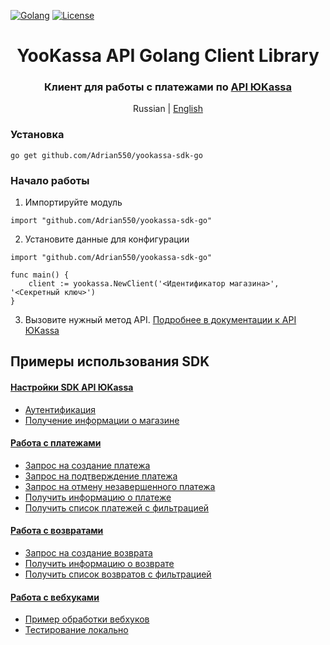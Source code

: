[![Golang](https://img.shields.io/badge/Go-v1.19-EEEEEE?logo=go&logoColor=white&labelColor=00ADD8)](https://go.dev/)
[![License](https://img.shields.io/pypi/l/yookassa.svg)](LICENSE)

<div align="center">
    <h1 align="center">YooKassa API Golang Client Library
    </h1>
    <h3 align="center">Клиент для работы с платежами по <a href="https://yookassa.ru/developers/api">API ЮKassa</a>
    </h3>
    <p align="center">
        Russian | <a href="README.en.md">English</a> 
    </p>
</div>

### Установка
`go get github.com/Adrian550/yookassa-sdk-go`

### Начало работы
1. Импортируйте модуль
```golang
import "github.com/Adrian550/yookassa-sdk-go"
```
2. Установите данные для конфигурации
```golang
import "github.com/Adrian550/yookassa-sdk-go"

func main() {
    client := yookassa.NewClient('<Идентификатор магазина>', '<Секретный ключ>')	
}
```
3. Вызовите нужный метод API. [Подробнее в документации к API ЮKassa](https://yookassa.ru/developers/api)

## Примеры использования SDK
#### [Настройки SDK API ЮKassa](https://github.com/Adrian550/yookassa-sdk-go/blob/main/docs/examples/01-configuration.md)
* [Аутентификация](https://github.com/Adrian550/yookassa-sdk-go/blob/main/docs/examples/01-configuration.md#Аутентификация)
* [Получение информации о магазине](https://github.com/Adrian550/yookassa-sdk-go/blob/main/docs/examples/01-configuration.md#Получение-информации-о-магазине)
#### [Работа с платежами](https://github.com/Adrian550/yookassa-sdk-go/blob/main/docs/examples/02-payments.md)
* [Запрос на создание платежа](https://github.com/Adrian550/yookassa-sdk-go/blob/main/docs/examples/02-payments.md#Запрос-на-создание-платежа)
* [Запрос на подтверждение платежа](https://github.com/Adrian550/yookassa-sdk-go/blob/main/docs/examples/02-payments.md#Запрос-на-подтверждение-платежа)
* [Запрос на отмену незавершенного платежа](https://github.com/Adrian550/yookassa-sdk-go/blob/main/docs/examples/02-payments.md#Запрос-на-отмену-незавершенного-платежа)
* [Получить информацию о платеже](https://github.com/Adrian550/yookassa-sdk-go/blob/main/docs/examples/02-payments.md#Получить-информацию-о-платеже)
* [Получить список платежей с фильтрацией](https://github.com/Adrian550/yookassa-sdk-go/blob/main/docs/examples/02-payments.md#Получить-список-платежей-с-фильтрацией)
#### [Работа с возвратами](https://github.com/Adrian550/yookassa-sdk-go/blob/main/docs/examples/03-refunds.md)
* [Запрос на создание возврата](https://github.com/Adrian550/yookassa-sdk-go/blob/main/docs/examples/03-refunds.md#Запрос-на-создание-возврата)
* [Получить информацию о возврате](https://github.com/Adrian550/yookassa-sdk-go/blob/main/docs/examples/03-refunds.md#Получить-информацию-о-возврате)
* [Получить список возвратов с фильтрацией](https://github.com/Adrian550/yookassa-sdk-go/blob/main/docs/examples/03-refunds.md#Получить-список-возвратов-с-фильтрацией)
#### [Работа с вебхуками](https://github.com/Adrian550/yookassa-sdk-go/blob/main/docs/examples/04-webhooks.md)
* [Пример обработки вебхуков](https://github.com/Adrian550/yookassa-sdk-go/blob/main/docs/examples/04-webhooks.md#Пример-обработки-вебхуков)
* [Тестирование локально](https://github.com/Adrian550/yookassa-sdk-go/blob/main/docs/examples/04-webhooks.md#Тестирование-локально)



